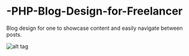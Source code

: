 # -PHP-Blog-Design-for-Freelancer
Blog design for one to showcase content and easily navigate between posts. 

![alt tag](https://raw.github.com/username/projectname/branch/path/to/img.png)
